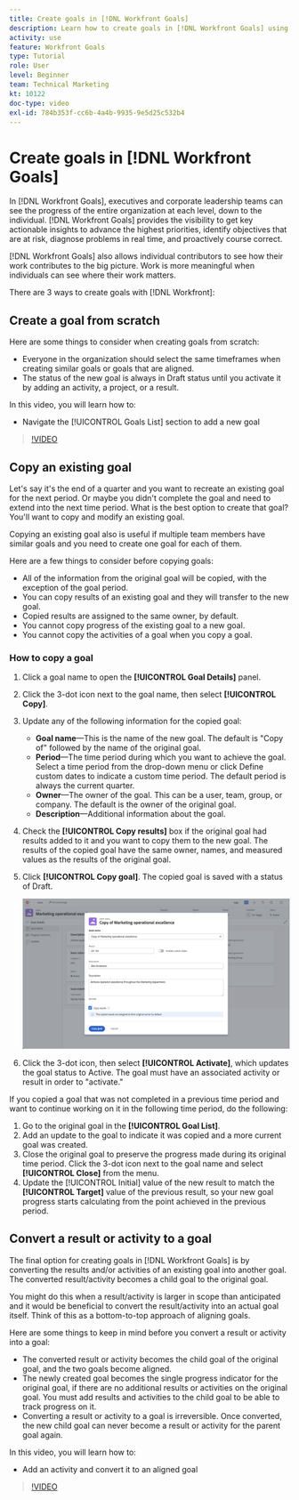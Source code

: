 ```yaml
---
title: Create goals in [!DNL Workfront Goals]
description: Learn how to create goals in [!DNL Workfront Goals] using three different options.
activity: use
feature: Workfront Goals
type: Tutorial
role: User
level: Beginner
team: Technical Marketing
kt: 10122
doc-type: video
exl-id: 784b353f-cc6b-4a4b-9935-9e5d25c532b4
---
```

# Create goals in [!DNL Workfront Goals]

In [!DNL Workfront Goals], executives and corporate leadership teams can see the progress of the entire organization at each level, down to the individual. [!DNL Workfront Goals] provides the visibility to get key actionable insights to advance the highest priorities, identify objectives that are at risk, diagnose problems in real time, and proactively course correct.

[!DNL Workfront Goals] also allows individual contributors to see how their work contributes to the big picture. Work is more meaningful when individuals can see where their work matters.

There are 3 ways to create goals with [!DNL Workfront]:

## Create a goal from scratch

Here are some things to consider when creating goals from scratch:

* Everyone in the organization should select the same timeframes when creating similar goals or goals that are aligned.
* The status of the new goal is always in Draft status until you activate it by adding an activity, a project, or a result.

In this video, you will learn how to:

* Navigate the [!UICONTROL Goals List] section to add a new goal

>[!VIDEO](https://video.tv.adobe.com/v/335191/?quality=12&learn=on)

## Copy an existing goal

Let's say it's the end of a quarter and you want to recreate an existing goal for the next period. Or maybe you didn't complete the goal and need to extend into the next time period. What is the best option to create that goal? You'll want to copy and modify an existing goal.

Copying an existing goal also is useful if multiple team members have similar goals and you need to create one goal for each of them.

Here are a few things to consider before copying goals:

* All of the information from the original goal will be copied, with the exception of the goal period.
* You can copy results of an existing goal and they will transfer to the new goal.
* Copied results are assigned to the same owner, by default.
* You cannot copy progress of the existing goal to a new goal.
* You cannot copy the activities of a goal when you copy a goal.

### How to copy a goal

1. Click a goal name to open the **[!UICONTROL Goal Details]** panel.
1. Click the 3-dot icon next to the goal name, then select **[!UICONTROL Copy]**.
1. Update any of the following information for the copied goal:
    * **Goal name**—This is the name of the new goal. The default is "Copy of" followed by the name of the original goal.
    * **Period**—The time period during which you want to achieve the goal. Select a time period from the drop-down menu or click Define custom dates to indicate a custom time period. The default period is always the current quarter.
    * **Owner**—The owner of the goal. This can be a user, team, group, or company. The default is the owner of the original goal.
    * **Description**—Additional information about the goal.

1. Check the **[!UICONTROL Copy results]** box if the original goal had results added to it and you want to copy them to the new goal. The results of the copied goal have the same owner, names, and measured values as the results of the original goal.

1. Click **[!UICONTROL Copy goal]**. The copied goal is saved with a status of Draft.

    ![An image of the [!UICONTROL Goal Details] panel in [!DNL Workfront Goals] with the [!UICONTROL Copy] option](assets/03-workfront-goals-copy-a-goal.png)

1. Click the 3-dot icon, then select  **[!UICONTROL Activate]**, which updates the goal status to Active. The goal must have an associated activity or result in order to "activate."

If you copied a goal that was not completed in a previous time period and want to continue working on it in the following time period, do the following:

1. Go to the original goal in the **[!UICONTROL Goal List]**.
1. Add an update to the goal to indicate it was copied and a more current goal was created.
1. Close the original goal to preserve the progress made during its original time period. Click the 3-dot icon next to the goal name and select **[!UICONTROL Close]** from the menu.
1. Update the [!UICONTROL Initial] value of the new result to match the **[!UICONTROL Target]** value of the previous result, so your new goal progress starts calculating from the point achieved in the previous period.

## Convert a result or activity to a goal

The final option for creating goals in [!DNL Workfront Goals] is by converting the results and/or activities of an existing goal into another goal. The converted result/activity becomes a child goal to the original goal.

You might do this when a result/activity is larger in scope than anticipated and it would be beneficial to convert the result/activity into an actual goal itself. Think of this as a bottom-to-top approach of aligning goals.

Here are some things to keep in mind before you convert a result or activity into a goal:

* The converted result or activity becomes the child goal of the original goal, and the two goals become aligned.
* The newly created goal becomes the single progress indicator for the original goal, if there are no additional results or activities on the original goal. You must add results and activities to the child goal to be able to track progress on it.
* Converting a result or activity to a goal is irreversible. Once converted, the new child goal can never become a result or activity for the parent goal again.

In this video, you will learn how to:

* Add an activity and convert it to an aligned goal

>[!VIDEO](https://video.tv.adobe.com/v/335192/?quality=12&learn=on)

